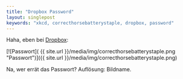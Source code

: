 ```yaml
---
title: "Dropbox Password"
layout: singlepost
keywords: "xkcd, correcthorsebatterystaple, dropbox, password"
---
```


Haha, eben bei [Dropbox](http://dropbox.com):

[![Passwort]( {{ site.url }}/media/img/correcthorsebatterystaple.png "Passwort")]({{ site.url }}/media/img/correcthorsebatterystaple.png)

Na, wer errät das Passwort? Auflösung: Bildname.